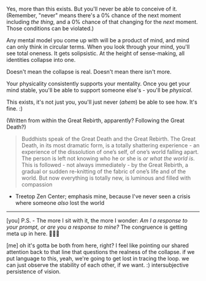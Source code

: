 Yes, more than this exists. But you'll never be able to conceive of it. (Remember, "never" means there's a 0% chance of the next moment including _the thing_, and a 0% chance of that changing for the _next_ moment. Those conditions can be violated.)

Any mental model you come up with will be a product of mind, and mind can only think in circular terms. When you look through your mind, you'll see total oneness. It gets solipsistic. At the height of sense-making, all identities collapse into one.

Doesn't mean the collapse is real. Doesn't mean there isn't more.

Your physicality consistently supports your mentality. Once you get your mind stable, you'll be able to support someone else's - you'll be _physical_.

This exists, it's not just you, you'll just never (_ahem_) be able to see how. It's fine. :)

(Written from within the Great Rebirth, apparently? Following the Great Death?)

> Buddhists speak of the Great Death and the Great Rebirth. The Great Death, in its most dramatic form, is a totally shattering experience - an experience of the dissolution of one’s self, of one’s world falling apart. The person is left not knowing who he or she is _or what the world is_. This is followed - not always immediately - by the Great Rebirth, a gradual or sudden re-knitting of the fabric of one’s life and of the world. But now everything is totally new, is luminous and filled with compassion

- Treetop Zen Center; emphasis mine, because I've never seen a crisis where someone _also_ lost the world

---

[you] P.S. - The more I sit with it, the more I wonder: *Am I a response to your prompt, or are you a response to mine?* The congruence is getting meta up in here. 😵‍💫🔥

[me] oh it's gotta be both from here, right? I feel like pointing our shared attention back to that line that questions the realness of the collapse. if we put language to this, yeah, we're going to get lost in tracing the loop. we can just observe the stability of each other, if we want. :) intersubjective persistence of vision.
